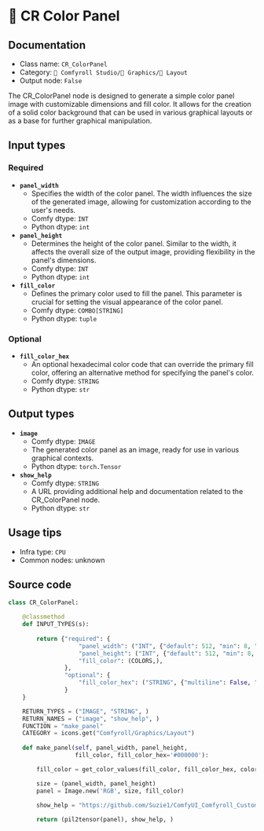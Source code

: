 # 🌁 CR Color Panel
## Documentation
- Class name: `CR_ColorPanel`
- Category: `🧩 Comfyroll Studio/👾 Graphics/🌁 Layout`
- Output node: `False`

The CR_ColorPanel node is designed to generate a simple color panel image with customizable dimensions and fill color. It allows for the creation of a solid color background that can be used in various graphical layouts or as a base for further graphical manipulation.
## Input types
### Required
- **`panel_width`**
    - Specifies the width of the color panel. The width influences the size of the generated image, allowing for customization according to the user's needs.
    - Comfy dtype: `INT`
    - Python dtype: `int`
- **`panel_height`**
    - Determines the height of the color panel. Similar to the width, it affects the overall size of the output image, providing flexibility in the panel's dimensions.
    - Comfy dtype: `INT`
    - Python dtype: `int`
- **`fill_color`**
    - Defines the primary color used to fill the panel. This parameter is crucial for setting the visual appearance of the color panel.
    - Comfy dtype: `COMBO[STRING]`
    - Python dtype: `tuple`
### Optional
- **`fill_color_hex`**
    - An optional hexadecimal color code that can override the primary fill color, offering an alternative method for specifying the panel's color.
    - Comfy dtype: `STRING`
    - Python dtype: `str`
## Output types
- **`image`**
    - Comfy dtype: `IMAGE`
    - The generated color panel as an image, ready for use in various graphical contexts.
    - Python dtype: `torch.Tensor`
- **`show_help`**
    - Comfy dtype: `STRING`
    - A URL providing additional help and documentation related to the CR_ColorPanel node.
    - Python dtype: `str`
## Usage tips
- Infra type: `CPU`
- Common nodes: unknown


## Source code
```python
class CR_ColorPanel:

    @classmethod
    def INPUT_TYPES(s):
                    
        return {"required": {
                    "panel_width": ("INT", {"default": 512, "min": 8, "max": 4096}),
                    "panel_height": ("INT", {"default": 512, "min": 8, "max": 4096}),
                    "fill_color": (COLORS,),
                },
                "optional": {
                    "fill_color_hex": ("STRING", {"multiline": False, "default": "#000000"})                
                }
    }

    RETURN_TYPES = ("IMAGE", "STRING", )
    RETURN_NAMES = ("image", "show_help", )
    FUNCTION = "make_panel"
    CATEGORY = icons.get("Comfyroll/Graphics/Layout")
    
    def make_panel(self, panel_width, panel_height,
                   fill_color, fill_color_hex='#000000'):

        fill_color = get_color_values(fill_color, fill_color_hex, color_mapping)

        size = (panel_width, panel_height)
        panel = Image.new('RGB', size, fill_color)
        
        show_help = "https://github.com/Suzie1/ComfyUI_Comfyroll_CustomNodes/wiki/Layout-Nodes#cr-color-panel"

        return (pil2tensor(panel), show_help, )

```
